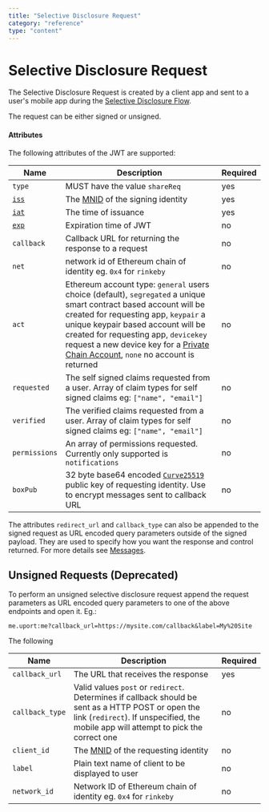 ```yaml
---
title: "Selective Disclosure Request"
category: "reference"
type: "content"
---
```


# Selective Disclosure Request

The Selective Disclosure Request is created by a client app and sent to a user's mobile app during the [Selective Disclosure Flow](/flows/selectivedisclosure.md).

The request can be either signed or unsigned.

#### Attributes

The following attributes of the JWT are supported:

Name | Description | Required
---- | ----------- | --------
`type` | MUST have the value `shareReq` | yes
[`iss`](https://tools.ietf.org/html/rfc7519#section-4.1.1) | The [MNID](https://github.com/uport-project/mnid) of the signing identity| yes
[`iat`](https://tools.ietf.org/html/rfc7519#section-4.1.6) | The time of issuance | yes
[`exp`](https://tools.ietf.org/html/rfc7519#section-4.1.4) | Expiration time of JWT | no
`callback` | Callback URL for returning the response to a request | no
`net` | network id of Ethereum chain of identity eg. `0x4` for `rinkeby` | no
`act` | Ethereum account type: `general` users choice (default), `segregated` a unique smart contract based account will be created for requesting app, `keypair` a unique keypair based account will be created for requesting app, `devicekey` request a new device key for a [Private Chain Account](./privatechain.md), `none` no account is returned | no
`requested` | The self signed claims requested from a user. Array of claim types for self signed claims eg: `["name", "email"]` | no
`verified` | The verified claims requested from a user. Array of claim types for self signed claims eg: `["name", "email"]` | no
`permissions` | An array of permissions requested. Currently only supported is `notifications` | no
`boxPub` | 32 byte base64 encoded [`Curve25519`](http://nacl.cr.yp.to/box.html) public key of requesting identity. Use to encrypt messages sent to callback URL| no

The attributes `redirect_url` and `callback_type` can also be appended to the signed request as URL encoded query parameters outside of the signed payload. They are used to specify how you want the response and control returned. For more details see [Messages](./index.md#json-web-token).

## Unsigned Requests (Deprecated)

To perform an unsigned selective disclosure request append the request parameters as URL encoded query parameters to one of the above endpoints and open it. Eg.:

`me.uport:me?callback_url=https://mysite.com/callback&label=My%20Site`

The following

Name | Description | Required
---- | ----------- | --------
`callback_url` | The URL that receives the response | yes
`callback_type` | Valid values `post` or `redirect`. Determines if callback should be sent as a HTTP POST or open the link (`redirect`). If unspecified, the mobile app will attempt to pick the correct one| no
`client_id` | The [MNID](https://github.com/uport-project/mnid) of the requesting identity | no
`label` | Plain text name of client to be displayed to user | no
`network_id` | Network ID of Ethereum chain of identity eg. `0x4` for `rinkeby` | no
